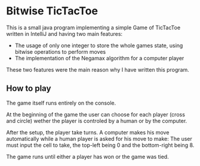 # Bitwise TicTacToe

This is a small java program implementing a simple Game of TicTacToe written in IntelliJ and having two main features:

- The usage of only one integer to store the whole games state, using bitwise operations to perform moves
- The implementation of the Negamax algorithm for a computer player

These two features were the main reason why I have written this program.

## How to play

The game itself runs entirely on the console. 

At the beginning of the game the user can choose for each player (cross and circle) wether the player is controled by a human or by the computer.

After the setup, the player take turns. A computer makes his move automatically while a human player is asked for his move to make:
The user must input the cell to take, the top-left being 0 and the bottom-right being 8.

The game runs until either a player has won or the game was tied.

